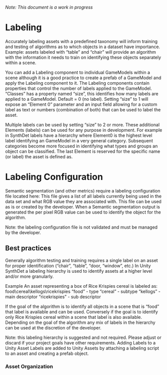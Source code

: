 _Note: This document is a work in progress_

# Labeling
Accurately labeling assets with a predefined taxonomy will inform training and testing of algorithms as to which objects in a dataset have importance. Example: assets labeled with “table” and “chair” will provide an algorithm with the information it needs to train on identifying these objects separately within a scene.


You can add a Labeling component to individual GameModels within a scene although it is a good practice to create a prefab of a GameModel and apply the Labeling component to it.
The Labeling components contain properties that control the number of labels applied to the GameModel. “Classes” has a property named “size”, this identifies how many labels are applied to a GameModel. Default = 0 (no label). Setting “size” to 1 will expose an “Element 0” parameter and an input field allowing for a custom label as text or numbers (combination of both) that can be used to label the asset.

Multiple labels can be used by setting “size” to 2 or more. These additional Elements (labels) can be used for any purpose in development. For example in SynthDet labels have a hierarchy where Element0 is the highest level label identifying an GameModel in a very general category. Subsequent categories become more focused in identifying what types and groups an object can be classified. The last Element is reserved for the specific name (or label) the asset is defined as.

# Labeling Configuration
Semantic segmentation (and other metrics) require a labeling configuration file located here: 
This file gives a list of all labels currently being used in the data set and what RGB value they are associated with. This file can be used as is or created by the developer. When a Semantic segmentation output is generated the per pixel RGB value can be used to identify the object for the algorithm.

Note: the labeling configuration file is not validated and must be managed by the developer.

## Best practices
Generally algorithm testing and training requires a single label on an asset for proper identification (“chair”, “table”, “door, “window”, etc.) In Unity SynthDet a labeling hierarchy is used to identify assets at a higher level and/or more granularly.

Example
An asset representing a box of Rice Krispies cereal is labeled as: food\cereal\kellogs\ricekrispies
“food” - type
“cereal” - subtype
“kellogs” - main descriptor
“ricekrispies” - sub descriptor

If the goal of the algorithm is to identify all objects in a scene that is “food” that label is available and can be used. Conversely if the goal is to identify only Rice Krispies cereal within a scene that label is also available. Depending on the goal of the algorithm any mix of labels in the hierarchy can be used at the discretion of the developer.

Note: this labeling hierarchy is suggested and not required. Please adjust or discard if your project goals have other requirements.
Adding Labels to a Unity Asset
Labels are added to Unity Assets by attaching a labeling script to an asset and creating a prefab object.

### Asset Organization
